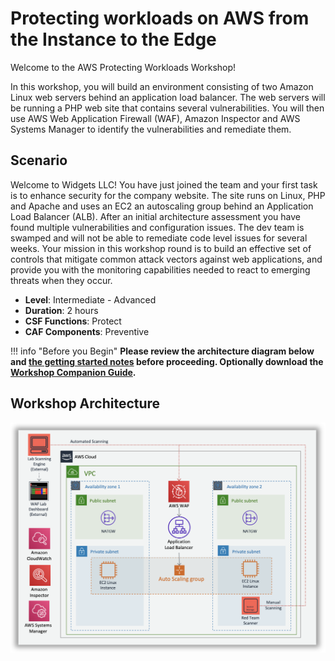# Protecting workloads on AWS from the Instance to the Edge

Welcome to the AWS Protecting Workloads Workshop!

In this workshop, you will build an environment consisting of two Amazon Linux web servers behind an application load balancer. The web servers will be running a PHP web site that contains several vulnerabilities. You will then use AWS Web Application Firewall (WAF), Amazon Inspector and AWS Systems Manager to identify the vulnerabilities and remediate them. 

## Scenario

Welcome to Widgets LLC! You have just joined the team and your first task is to enhance security for the company website. The site runs on Linux, PHP and Apache and uses an EC2 an autoscaling group behind an Application Load Balancer (ALB). After an initial architecture assessment you have found multiple vulnerabilities and configuration issues. The dev team is swamped and will not be able to remediate code level issues for several weeks. Your mission in this workshop round is to build an effective set of controls that mitigate common attack vectors against web applications, and provide you with the monitoring capabilities needed to react to emerging threats when they occur.


* **Level**: Intermediate - Advanced
* **Duration**: 2 hours
* **CSF Functions**: Protect
* **CAF Components**: Preventive

!!! info "Before you Begin"
    __Please review the architecture diagram below and [the getting started notes](./getting-started.md) before proceeding. Optionally download the [Workshop Companion Guide](https://github.com/aws-samples/protecting-workloads-workshop/raw/master/artifacts/pww-companion-guide-v2.pdf).__

## Workshop Architecture

![Workshop Architecture](/images/pww-diagram.png)
